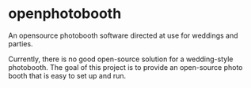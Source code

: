 # openphotobooth
An opensource photobooth software directed at use for weddings and parties. 

Currently, there is no good open-source solution for a wedding-style photobooth. The goal
of this project is to provide an open-source photo booth that is easy to set up and run. 
